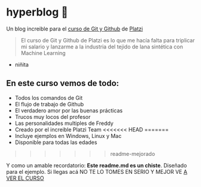 # hyperblog 💚
  Un blog increible para el [curso de Git y Github](http://https://platzi.com/clases/git-github/ "curso de Git y Github") de [Platzi](http://https://platzi.com "Platzi")

>El curso de Git y Github de Platzi es lo que me hacía falta para triplicar mi salario y lanzarme a la industria del tejido de lana sintética con Machine Learning
- niñita

## En este curso vemos de todo:
- Todos los comandos de Git
- El flujo de trabajo de Github
- El verdadero amor por las buenas prácticas
- Trucos muy locos del profesor
- Las personalidades multiples de Freddy
- Creado por el increible Platzi Team
<<<<<<< HEAD
=======
- Incluye ejemplos en Windows, Linux y Mac
- Disponible para todas las edades
>>>>>>> readme-mejorado

Y como un amable recordatorio: **Este readme.md es un chiste**.
Diseñado para el ejemplo. Si llegas acá NO TE LO TOMES EN SERIO Y MEJOR VE [A VER EL CURSO](http://https://platzi.com/clases/git-github/ "A VER EL CURSO")
